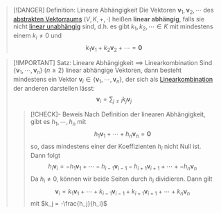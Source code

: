 > [!DANGER] Definition: Lineare Abhängigkeit
> Die Vektoren $\mathbf{v}_1,\mathbf{v}_2,\cdots$ des [abstrakten Vektorraums](Abstrakter%20Vektorraum.md) $(V, K, +,\cdot)$ heißen **linear abhängig**, falls sie nicht [linear unabhängig](Lineare%20Unabhängigkeit.md) sind, d.h. es gibt $k_1, k_2,\cdots\in K$ mit mindestens einem $k_i\ne 0$ und
> $$k_1\mathbf{v}_1+k_2\mathbf{v}_2+\cdots = \mathbf{0}$$

> [!IMPORTANT] Satz: Lineare Abhängigkeit $\implies$ Linearkombination
> Sind $\{\mathbf{v}_1,\cdots,\mathbf{v}_n\}$ ($n\ge 2$) linear abhängige Vektoren, dann besteht mindestens ein Vektor $\mathbf{v}_i \in \{\mathbf{v}_1,\cdots,\mathbf{v}_n\}$, der sich als [Linearkombination](Linearkombination.md) der anderen darstellen lässt:
> $$\mathbf{v}_i = \sum_{j\ne i} k_j \mathbf{v}_j$$
> > [!CHECK]- Beweis
> > Nach Definition der linearen Abhängigkeit, gibt es $h_1,\cdots,h_n$ mit
> > $$h_1\mathbf{v}_1+\cdots+h_n\mathbf{v}_n = \mathbf{0}$$
> > so, dass mindestens einer der Koeffizienten $h_i$ nicht Null ist. Dann folgt
> > $$h_i \mathbf{v}_i = -h_1\mathbf{v}_1+\cdots -h_{i-1}\mathbf{v}_{i-1}-h_{i+1}\mathbf{v}_{i+1}+\cdots+-h_n\mathbf{v}_n$$
> > Da $h_i \ne 0$, können wir beide Seiten durch $h_i$ dividieren. Dann gilt
> > $$\mathbf{v}_i = k_1\mathbf{v}_1+\cdots +k_{i-1}\mathbf{v}_{i-1}+k_{i+1}\mathbf{v}_{i+1}+\cdots+k_n\mathbf{v}_n$$
> > mit $k_j = -\frac{h_j}{h_i}$